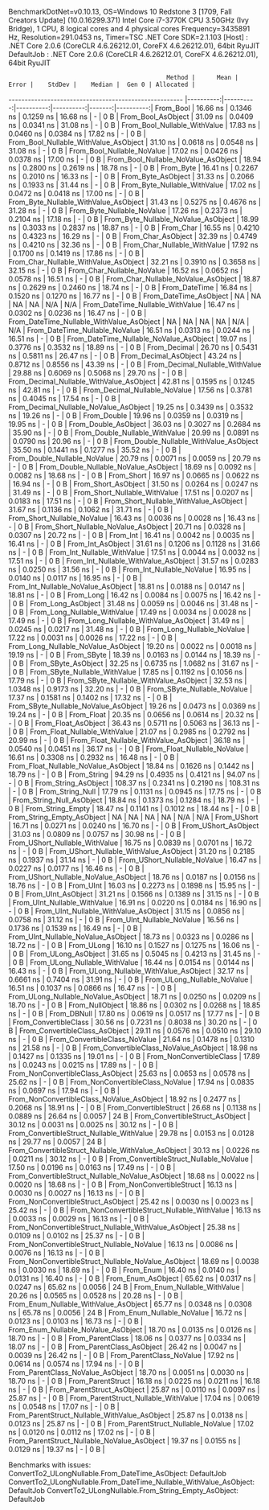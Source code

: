 
BenchmarkDotNet=v0.10.13, OS=Windows 10 Redstone 3 [1709, Fall Creators Update] (10.0.16299.371)
Intel Core i7-3770K CPU 3.50GHz (Ivy Bridge), 1 CPU, 8 logical cores and 4 physical cores
Frequency=3435891 Hz, Resolution=291.0453 ns, Timer=TSC
.NET Core SDK=2.1.103
  [Host]     : .NET Core 2.0.6 (CoreCLR 4.6.26212.01, CoreFX 4.6.26212.01), 64bit RyuJIT
  DefaultJob : .NET Core 2.0.6 (CoreCLR 4.6.26212.01, CoreFX 4.6.26212.01), 64bit RyuJIT


                                                Method |      Mean |     Error |    StdDev |    Median |  Gen 0 | Allocated |
------------------------------------------------------ |----------:|----------:|----------:|----------:|-------:|----------:|
                                             From_Bool |  16.66 ns | 0.1346 ns | 0.1259 ns |  16.68 ns |      - |       0 B |
                                    From_Bool_AsObject |  31.09 ns | 0.0409 ns | 0.0341 ns |  31.08 ns |      - |       0 B |
                          From_Bool_Nullable_WithValue |  17.83 ns | 0.0460 ns | 0.0384 ns |  17.82 ns |      - |       0 B |
                 From_Bool_Nullable_WithValue_AsObject |  31.10 ns | 0.0618 ns | 0.0548 ns |  31.08 ns |      - |       0 B |
                            From_Bool_Nullable_NoValue |  17.02 ns | 0.0426 ns | 0.0378 ns |  17.00 ns |      - |       0 B |
                   From_Bool_Nullable_NoValue_AsObject |  18.94 ns | 0.2800 ns | 0.2619 ns |  18.78 ns |      - |       0 B |
                                             From_Byte |  16.41 ns | 0.2267 ns | 0.2010 ns |  16.33 ns |      - |       0 B |
                                    From_Byte_AsObject |  31.33 ns | 0.2066 ns | 0.1933 ns |  31.44 ns |      - |       0 B |
                          From_Byte_Nullable_WithValue |  17.02 ns | 0.0472 ns | 0.0418 ns |  17.00 ns |      - |       0 B |
                 From_Byte_Nullable_WithValue_AsObject |  31.43 ns | 0.5275 ns | 0.4676 ns |  31.28 ns |      - |       0 B |
                            From_Byte_Nullable_NoValue |  17.26 ns | 0.2373 ns | 0.2104 ns |  17.18 ns |      - |       0 B |
                   From_Byte_Nullable_NoValue_AsObject |  18.99 ns | 0.3033 ns | 0.2837 ns |  18.87 ns |      - |       0 B |
                                             From_Char |  16.55 ns | 0.4210 ns | 0.4323 ns |  16.29 ns |      - |       0 B |
                                    From_Char_AsObject |  32.39 ns | 0.4749 ns | 0.4210 ns |  32.36 ns |      - |       0 B |
                          From_Char_Nullable_WithValue |  17.92 ns | 0.1700 ns | 0.1419 ns |  17.86 ns |      - |       0 B |
                 From_Char_Nullable_WithValue_AsObject |  32.21 ns | 0.3910 ns | 0.3658 ns |  32.15 ns |      - |       0 B |
                            From_Char_Nullable_NoValue |  16.52 ns | 0.0652 ns | 0.0578 ns |  16.51 ns |      - |       0 B |
                   From_Char_Nullable_NoValue_AsObject |  18.87 ns | 0.2629 ns | 0.2460 ns |  18.74 ns |      - |       0 B |
                                         From_DateTime |  16.84 ns | 0.1520 ns | 0.1270 ns |  16.77 ns |      - |       0 B |
                                From_DateTime_AsObject |        NA |        NA |        NA |        NA |    N/A |       N/A |
                      From_DateTime_Nullable_WithValue |  16.47 ns | 0.0302 ns | 0.0236 ns |  16.47 ns |      - |       0 B |
             From_DateTime_Nullable_WithValue_AsObject |        NA |        NA |        NA |        NA |    N/A |       N/A |
                        From_DateTime_Nullable_NoValue |  16.51 ns | 0.0313 ns | 0.0244 ns |  16.51 ns |      - |       0 B |
               From_DateTime_Nullable_NoValue_AsObject |  19.07 ns | 0.3776 ns | 0.3532 ns |  18.89 ns |      - |       0 B |
                                          From_Decimal |  26.70 ns | 0.5431 ns | 0.5811 ns |  26.47 ns |      - |       0 B |
                                 From_Decimal_AsObject |  43.24 ns | 0.8712 ns | 0.8556 ns |  43.39 ns |      - |       0 B |
                       From_Decimal_Nullable_WithValue |  29.88 ns | 0.6069 ns | 0.5068 ns |  29.70 ns |      - |       0 B |
              From_Decimal_Nullable_WithValue_AsObject |  42.81 ns | 0.1595 ns | 0.1245 ns |  42.81 ns |      - |       0 B |
                         From_Decimal_Nullable_NoValue |  17.56 ns | 0.3781 ns | 0.4045 ns |  17.54 ns |      - |       0 B |
                From_Decimal_Nullable_NoValue_AsObject |  19.25 ns | 0.3439 ns | 0.3532 ns |  19.26 ns |      - |       0 B |
                                           From_Double |  19.96 ns | 0.0359 ns | 0.0319 ns |  19.95 ns |      - |       0 B |
                                  From_Double_AsObject |  36.03 ns | 0.3027 ns | 0.2684 ns |  35.90 ns |      - |       0 B |
                        From_Double_Nullable_WithValue |  20.99 ns | 0.0891 ns | 0.0790 ns |  20.96 ns |      - |       0 B |
               From_Double_Nullable_WithValue_AsObject |  35.50 ns | 0.1441 ns | 0.1277 ns |  35.52 ns |      - |       0 B |
                          From_Double_Nullable_NoValue |  20.79 ns | 0.0071 ns | 0.0059 ns |  20.79 ns |      - |       0 B |
                 From_Double_Nullable_NoValue_AsObject |  18.69 ns | 0.0092 ns | 0.0082 ns |  18.68 ns |      - |       0 B |
                                            From_Short |  16.97 ns | 0.0665 ns | 0.0622 ns |  16.94 ns |      - |       0 B |
                                   From_Short_AsObject |  31.50 ns | 0.0264 ns | 0.0247 ns |  31.49 ns |      - |       0 B |
                         From_Short_Nullable_WithValue |  17.51 ns | 0.0207 ns | 0.0183 ns |  17.51 ns |      - |       0 B |
                From_Short_Nullable_WithValue_AsObject |  31.67 ns | 0.1136 ns | 0.1062 ns |  31.71 ns |      - |       0 B |
                           From_Short_Nullable_NoValue |  16.43 ns | 0.0036 ns | 0.0028 ns |  16.43 ns |      - |       0 B |
                  From_Short_Nullable_NoValue_AsObject |  20.71 ns | 0.0328 ns | 0.0307 ns |  20.72 ns |      - |       0 B |
                                              From_Int |  16.41 ns | 0.0042 ns | 0.0035 ns |  16.41 ns |      - |       0 B |
                                     From_Int_AsObject |  31.61 ns | 0.1206 ns | 0.1128 ns |  31.66 ns |      - |       0 B |
                           From_Int_Nullable_WithValue |  17.51 ns | 0.0044 ns | 0.0032 ns |  17.51 ns |      - |       0 B |
                  From_Int_Nullable_WithValue_AsObject |  31.57 ns | 0.0283 ns | 0.0250 ns |  31.56 ns |      - |       0 B |
                             From_Int_Nullable_NoValue |  16.95 ns | 0.0140 ns | 0.0117 ns |  16.95 ns |      - |       0 B |
                    From_Int_Nullable_NoValue_AsObject |  18.81 ns | 0.0188 ns | 0.0147 ns |  18.81 ns |      - |       0 B |
                                             From_Long |  16.42 ns | 0.0084 ns | 0.0075 ns |  16.42 ns |      - |       0 B |
                                    From_Long_AsObject |  31.48 ns | 0.0059 ns | 0.0046 ns |  31.48 ns |      - |       0 B |
                          From_Long_Nullable_WithValue |  17.49 ns | 0.0034 ns | 0.0028 ns |  17.49 ns |      - |       0 B |
                 From_Long_Nullable_WithValue_AsObject |  31.49 ns | 0.0245 ns | 0.0217 ns |  31.48 ns |      - |       0 B |
                            From_Long_Nullable_NoValue |  17.22 ns | 0.0031 ns | 0.0026 ns |  17.22 ns |      - |       0 B |
                   From_Long_Nullable_NoValue_AsObject |  19.20 ns | 0.0022 ns | 0.0018 ns |  19.19 ns |      - |       0 B |
                                            From_SByte |  18.39 ns | 0.0163 ns | 0.0144 ns |  18.39 ns |      - |       0 B |
                                   From_SByte_AsObject |  32.25 ns | 0.6735 ns | 1.0682 ns |  31.67 ns |      - |       0 B |
                         From_SByte_Nullable_WithValue |  17.85 ns | 0.1192 ns | 0.1056 ns |  17.79 ns |      - |       0 B |
                From_SByte_Nullable_WithValue_AsObject |  32.53 ns | 1.0348 ns | 0.9173 ns |  32.20 ns |      - |       0 B |
                           From_SByte_Nullable_NoValue |  17.37 ns | 0.1581 ns | 0.1402 ns |  17.32 ns |      - |       0 B |
                  From_SByte_Nullable_NoValue_AsObject |  19.26 ns | 0.0473 ns | 0.0369 ns |  19.24 ns |      - |       0 B |
                                            From_Float |  20.35 ns | 0.0656 ns | 0.0614 ns |  20.32 ns |      - |       0 B |
                                   From_Float_AsObject |  36.43 ns | 0.5711 ns | 0.5063 ns |  36.13 ns |      - |       0 B |
                         From_Float_Nullable_WithValue |  21.07 ns | 0.2985 ns | 0.2792 ns |  20.99 ns |      - |       0 B |
                From_Float_Nullable_WithValue_AsObject |  36.18 ns | 0.0540 ns | 0.0451 ns |  36.17 ns |      - |       0 B |
                           From_Float_Nullable_NoValue |  16.61 ns | 0.3308 ns | 0.2932 ns |  16.48 ns |      - |       0 B |
                  From_Float_Nullable_NoValue_AsObject |  18.84 ns | 0.1626 ns | 0.1442 ns |  18.79 ns |      - |       0 B |
                                           From_String |  94.29 ns | 0.4935 ns | 0.4121 ns |  94.07 ns |      - |       0 B |
                                  From_String_AsObject | 108.37 ns | 0.2341 ns | 0.2190 ns | 108.31 ns |      - |       0 B |
                                      From_String_Null |  17.79 ns | 0.1131 ns | 0.0945 ns |  17.75 ns |      - |       0 B |
                             From_String_Null_AsObject |  18.84 ns | 0.1373 ns | 0.1284 ns |  18.79 ns |      - |       0 B |
                                     From_String_Empty |  18.47 ns | 0.1141 ns | 0.1012 ns |  18.44 ns |      - |       0 B |
                            From_String_Empty_AsObject |        NA |        NA |        NA |        NA |    N/A |       N/A |
                                           From_UShort |  16.71 ns | 0.0271 ns | 0.0240 ns |  16.70 ns |      - |       0 B |
                                  From_UShort_AsObject |  31.03 ns | 0.0809 ns | 0.0757 ns |  30.98 ns |      - |       0 B |
                        From_UShort_Nullable_WithValue |  16.75 ns | 0.0839 ns | 0.0701 ns |  16.72 ns |      - |       0 B |
               From_UShort_Nullable_WithValue_AsObject |  31.20 ns | 0.2185 ns | 0.1937 ns |  31.14 ns |      - |       0 B |
                          From_UShort_Nullable_NoValue |  16.47 ns | 0.0227 ns | 0.0177 ns |  16.46 ns |      - |       0 B |
                 From_UShort_Nullable_NoValue_AsObject |  18.76 ns | 0.0187 ns | 0.0156 ns |  18.76 ns |      - |       0 B |
                                             From_UInt |  16.03 ns | 0.2273 ns | 0.1898 ns |  15.95 ns |      - |       0 B |
                                    From_UInt_AsObject |  31.21 ns | 0.1566 ns | 0.1389 ns |  31.15 ns |      - |       0 B |
                          From_UInt_Nullable_WithValue |  16.91 ns | 0.0220 ns | 0.0184 ns |  16.90 ns |      - |       0 B |
                 From_UInt_Nullable_WithValue_AsObject |  31.15 ns | 0.0856 ns | 0.0758 ns |  31.12 ns |      - |       0 B |
                            From_UInt_Nullable_NoValue |  16.56 ns | 0.1736 ns | 0.1539 ns |  16.49 ns |      - |       0 B |
                   From_UInt_Nullable_NoValue_AsObject |  18.73 ns | 0.0323 ns | 0.0286 ns |  18.72 ns |      - |       0 B |
                                            From_ULong |  16.10 ns | 0.1527 ns | 0.1275 ns |  16.06 ns |      - |       0 B |
                                   From_ULong_AsObject |  31.65 ns | 0.5045 ns | 0.4213 ns |  31.45 ns |      - |       0 B |
                         From_ULong_Nullable_WithValue |  16.44 ns | 0.0154 ns | 0.0144 ns |  16.43 ns |      - |       0 B |
                From_ULong_Nullable_WithValue_AsObject |  32.17 ns | 0.6661 ns | 0.7404 ns |  31.91 ns |      - |       0 B |
                           From_ULong_Nullable_NoValue |  16.51 ns | 0.1037 ns | 0.0866 ns |  16.47 ns |      - |       0 B |
                  From_ULong_Nullable_NoValue_AsObject |  18.71 ns | 0.0250 ns | 0.0209 ns |  18.70 ns |      - |       0 B |
                                       From_NullObject |  18.86 ns | 0.0302 ns | 0.0268 ns |  18.85 ns |      - |       0 B |
                                           From_DBNull |  17.80 ns | 0.0619 ns | 0.0517 ns |  17.77 ns |      - |       0 B |
                                 From_ConvertibleClass |  30.56 ns | 0.7231 ns | 0.8038 ns |  30.20 ns |      - |       0 B |
                        From_ConvertibleClass_AsObject |  29.11 ns | 0.0576 ns | 0.0510 ns |  29.10 ns |      - |       0 B |
                         From_ConvertibleClass_NoValue |  21.64 ns | 0.1478 ns | 0.1310 ns |  21.58 ns |      - |       0 B |
                From_ConvertibleClass_NoValue_AsObject |  18.98 ns | 0.1427 ns | 0.1335 ns |  19.01 ns |      - |       0 B |
                              From_NonConvertibleClass |  17.89 ns | 0.0243 ns | 0.0215 ns |  17.89 ns |      - |       0 B |
                     From_NonConvertibleClass_AsObject |  25.63 ns | 0.0653 ns | 0.0578 ns |  25.62 ns |      - |       0 B |
                      From_NonConvertibleClass_NoValue |  17.94 ns | 0.0835 ns | 0.0697 ns |  17.94 ns |      - |       0 B |
             From_NonConvertibleClass_NoValue_AsObject |  18.92 ns | 0.2477 ns | 0.2068 ns |  18.91 ns |      - |       0 B |
                                From_ConvertibleStruct |  26.68 ns | 0.1138 ns | 0.0889 ns |  26.64 ns | 0.0057 |      24 B |
                       From_ConvertibleStruct_AsObject |  30.12 ns | 0.0031 ns | 0.0025 ns |  30.12 ns |      - |       0 B |
             From_ConvertibleStruct_Nullable_WithValue |  29.78 ns | 0.0153 ns | 0.0128 ns |  29.77 ns | 0.0057 |      24 B |
    From_ConvertibleStruct_Nullable_WithValue_AsObject |  30.13 ns | 0.0226 ns | 0.0211 ns |  30.12 ns |      - |       0 B |
               From_ConvertibleStruct_Nullable_NoValue |  17.50 ns | 0.0196 ns | 0.0163 ns |  17.49 ns |      - |       0 B |
      From_ConvertibleStruct_Nullable_NoValue_AsObject |  18.68 ns | 0.0022 ns | 0.0020 ns |  18.68 ns |      - |       0 B |
                             From_NonConvertibleStruct |  16.13 ns | 0.0030 ns | 0.0027 ns |  16.13 ns |      - |       0 B |
                    From_NonConvertibleStruct_AsObject |  25.42 ns | 0.0030 ns | 0.0023 ns |  25.42 ns |      - |       0 B |
          From_NonConvertibleStruct_Nullable_WithValue |  16.13 ns | 0.0033 ns | 0.0029 ns |  16.13 ns |      - |       0 B |
 From_NonConvertibleStruct_Nullable_WithValue_AsObject |  25.38 ns | 0.0109 ns | 0.0102 ns |  25.37 ns |      - |       0 B |
            From_NonConvertibleStruct_Nullable_NoValue |  16.13 ns | 0.0086 ns | 0.0076 ns |  16.13 ns |      - |       0 B |
   From_NonConvertibleStruct_Nullable_NoValue_AsObject |  18.69 ns | 0.0038 ns | 0.0030 ns |  18.69 ns |      - |       0 B |
                                             From_Enum |  16.40 ns | 0.0140 ns | 0.0131 ns |  16.40 ns |      - |       0 B |
                                    From_Enum_AsObject |  65.62 ns | 0.0317 ns | 0.0247 ns |  65.62 ns | 0.0056 |      24 B |
                          From_Enum_Nullable_WithValue |  20.26 ns | 0.0565 ns | 0.0528 ns |  20.28 ns |      - |       0 B |
                 From_Enum_Nullable_WithValue_AsObject |  65.77 ns | 0.0348 ns | 0.0308 ns |  65.78 ns | 0.0056 |      24 B |
                            From_Enum_Nullable_NoValue |  16.72 ns | 0.0123 ns | 0.0103 ns |  16.73 ns |      - |       0 B |
                   From_Enum_Nullable_NoValue_AsObject |  18.70 ns | 0.0135 ns | 0.0126 ns |  18.70 ns |      - |       0 B |
                                      From_ParentClass |  18.06 ns | 0.0377 ns | 0.0334 ns |  18.07 ns |      - |       0 B |
                             From_ParentClass_AsObject |  26.42 ns | 0.0047 ns | 0.0039 ns |  26.42 ns |      - |       0 B |
                              From_ParentClass_NoValue |  17.92 ns | 0.0614 ns | 0.0574 ns |  17.94 ns |      - |       0 B |
                     From_ParentClass_NoValue_AsObject |  18.70 ns | 0.0051 ns | 0.0030 ns |  18.70 ns |      - |       0 B |
                                     From_ParentStruct |  16.18 ns | 0.0225 ns | 0.0211 ns |  16.18 ns |      - |       0 B |
                            From_ParentStruct_AsObject |  25.87 ns | 0.0110 ns | 0.0097 ns |  25.87 ns |      - |       0 B |
                  From_ParentStruct_Nullable_WithValue |  17.04 ns | 0.0619 ns | 0.0548 ns |  17.07 ns |      - |       0 B |
         From_ParentStruct_Nullable_WithValue_AsObject |  25.87 ns | 0.0138 ns | 0.0123 ns |  25.87 ns |      - |       0 B |
                    From_ParentStruct_Nullable_NoValue |  17.02 ns | 0.0120 ns | 0.0112 ns |  17.02 ns |      - |       0 B |
           From_ParentStruct_Nullable_NoValue_AsObject |  19.37 ns | 0.0155 ns | 0.0129 ns |  19.37 ns |      - |       0 B |

Benchmarks with issues:
  ConvertTo2_ULongNullable.From_DateTime_AsObject: DefaultJob
  ConvertTo2_ULongNullable.From_DateTime_Nullable_WithValue_AsObject: DefaultJob
  ConvertTo2_ULongNullable.From_String_Empty_AsObject: DefaultJob
